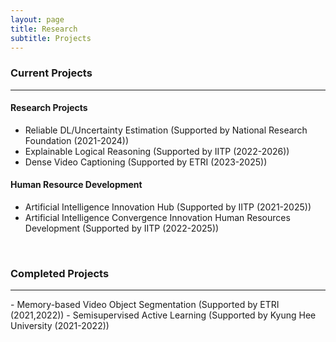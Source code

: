 ```yaml
---
layout: page
title: Research
subtitle: Projects
---
```



### Current Projects
<hr>

#### Research Projects
- Reliable DL/Uncertainty Estimation (Supported by National Research Foundation (2021-2024))         
- Explainable Logical Reasoning (Supported by IITP (2022-2026))        
- Dense Video Captioning (Supported by ETRI (2023-2025))        


#### Human Resource Development 
- Artificial Intelligence Innovation Hub (Supported by IITP (2021-2025))          
- Artificial Intelligence Convergence Innovation Human Resources Development (Supported by IITP (2022-2025))
<br>

### Completed Projects

<hr>
- Memory-based Video Object Segmentation (Supported by ETRI (2021,2022))                         
- Semisupervised Active Learning (Supported by Kyung Hee University (2021-2022))               
